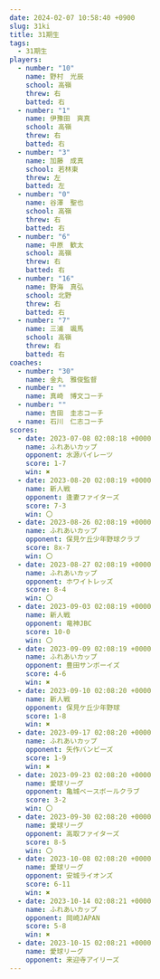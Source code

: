 ```yaml
---
date: 2024-02-07 10:58:40 +0900
slug: 31ki
title: 31期生
tags:
  - 31期生
players:
  - number: "10"
    name: 野村　光辰
    school: 高嶺
    threw: 右
    batted: 右
  - number: "1"
    name: 伊豫田　爽真
    school: 高嶺
    threw: 右
    batted: 右
  - number: "3"
    name: 加藤　成真
    school: 若林東
    threw: 左
    batted: 左
  - number: "0"
    name: 谷澤　聖也
    school: 高嶺
    threw: 右
    batted: 右
  - number: "6"
    name: 中原　歓太
    school: 高嶺
    threw: 右
    batted: 右
  - number: "16"
    name: 野海　真弘
    school: 北野
    threw: 右
    batted: 右
  - number: "7"
    name: 三浦　颯馬
    school: 高嶺
    threw: 右
    batted: 右
coaches:
  - number: "30"
    name: 金丸　雅俊監督
  - number: ""
    name: 真崎　博文コーチ
  - number: ""
    name: 吉田　圭志コーチ
  - name: 石川　仁志コーチ
scores:
  - date: 2023-07-08 02:08:18 +0000
    name: ふれあいカップ
    opponent: 水源パイレーツ
    score: 1-7
    win: ✖
  - date: 2023-08-20 02:08:19 +0000
    name: 新人戦
    opponent: 逢妻ファイターズ
    score: 7-3
    win: 〇
  - date: 2023-08-26 02:08:19 +0000
    name: ふれあいカップ
    opponent: 保見ケ丘少年野球クラブ
    score: 8x-7
    win: 〇
  - date: 2023-08-27 02:08:19 +0000
    name: ふれあいカップ
    opponent: ホワイトレッズ
    score: 8-4
    win: 〇
  - date: 2023-09-03 02:08:19 +0000
    name: 新人戦
    opponent: 竜神JBC
    score: 10-0
    win: 〇
  - date: 2023-09-09 02:08:19 +0000
    name: ふれあいカップ
    opponent: 豊田サンボーイズ
    score: 4-6
    win: ✖
  - date: 2023-09-10 02:08:20 +0000
    name: 新人戦
    opponent: 保見ケ丘少年野球
    score: 1-8
    win: ✖
  - date: 2023-09-17 02:08:20 +0000
    name: ふれあいカップ
    opponent: 矢作バンビーズ
    score: 1-9
    win: ✖
  - date: 2023-09-23 02:08:20 +0000
    name: 愛球リーグ
    opponent: 亀城ベースボールクラブ
    score: 3-2
    win: 〇
  - date: 2023-09-30 02:08:20 +0000
    name: 愛球リーグ
    opponent: 高取ファイターズ
    score: 8-5
    win: 〇
  - date: 2023-10-08 02:08:20 +0000
    name: 愛球リーグ
    opponent: 安城ライオンズ
    score: 6-11
    win: ✖
  - date: 2023-10-14 02:08:21 +0000
    name: ふれあいカップ
    opponent: 岡崎JAPAN
    score: 5-8
    win: ✖
  - date: 2023-10-15 02:08:21 +0000
    name: 愛球リーグ
    opponent: 来迎寺アイリーズ
---
```

